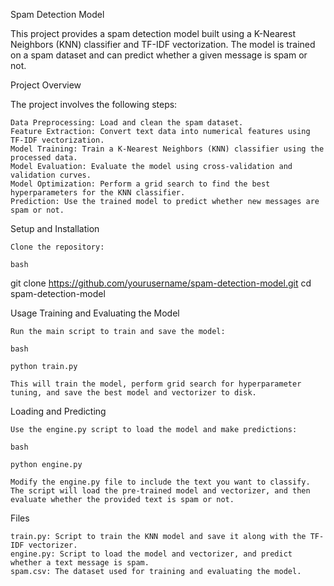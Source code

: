 Spam Detection Model

This project provides a spam detection model built using a K-Nearest Neighbors (KNN) classifier and TF-IDF vectorization. The model is trained on a spam dataset and can predict whether a given message is spam or not.


Project Overview

The project involves the following steps:

    Data Preprocessing: Load and clean the spam dataset.
    Feature Extraction: Convert text data into numerical features using TF-IDF vectorization.
    Model Training: Train a K-Nearest Neighbors (KNN) classifier using the processed data.
    Model Evaluation: Evaluate the model using cross-validation and validation curves.
    Model Optimization: Perform a grid search to find the best hyperparameters for the KNN classifier.
    Prediction: Use the trained model to predict whether new messages are spam or not.

Setup and Installation

    Clone the repository:

    bash

git clone https://github.com/yourusername/spam-detection-model.git
cd spam-detection-model

Usage
Training and Evaluating the Model

    Run the main script to train and save the model:

    bash

    python train.py

    This will train the model, perform grid search for hyperparameter tuning, and save the best model and vectorizer to disk.

Loading and Predicting

    Use the engine.py script to load the model and make predictions:

    bash

    python engine.py

    Modify the engine.py file to include the text you want to classify. The script will load the pre-trained model and vectorizer, and then evaluate whether the provided text is spam or not.

Files

    train.py: Script to train the KNN model and save it along with the TF-IDF vectorizer.
    engine.py: Script to load the model and vectorizer, and predict whether a text message is spam.
    spam.csv: The dataset used for training and evaluating the model.



